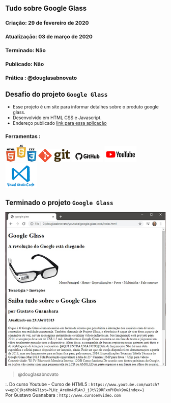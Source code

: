 ## Tudo sobre Google Glass

### Criação: 29 de fevereiro de 2020
### Atualização: 03 de março de 2020
### Terminado: Não
### Publicado: Não
### Prática : @douglasabnovato

## Desafio do projeto `Google Glass`
- Esse projeto é um site para informar detalhes sobre o produto google glass.
- Desenvolvido em HTML CSS e Javascript.
- Endereço publicado [link para essa aplicação](https://www.google.com.br)

### Ferramentas : 
![HTML/CSS/Javascript](/images/logo-html-css-js.jpeg)
![Git](/images/logo-git.png)
![Github](/images/logo-github.png)
![Youtube](/images/logo-youtube.png)
![VSCode](/images/logo-VSCode.png)

## Terminado o projeto `Google Glass`
![Google Glass](/images/tela-1.jpg)
>@douglasabnovato

:. Do curso Youtube - Curso de HTML5 : `https://www.youtube.com/watch?v=epDCjksKMok&list=PLHz_AreHm4dlAnJ_jJtV29RFxnPHDuk9o&index=1`</br>
Por Gustavo Guanabara :  `http://www.cursoemvideo.com`